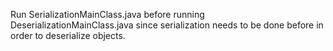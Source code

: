 Run SerializationMainClass.java before running DeserializationMainClass.java since serialization needs to be done before in order to deserialize objects.